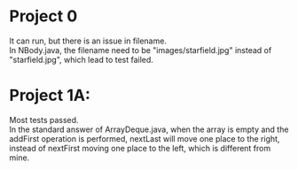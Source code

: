 # Project 0
It can run, but there is an issue in filename.   
In NBody.java, the filename need to be "images/starfield.jpg" instead of "starfield.jpg", which lead to test failed.  

# Project 1A: 
Most tests passed.  
In the standard answer of ArrayDeque.java, when the array is empty and the addFirst operation is performed, nextLast will move one place to the right, instead of nextFirst moving one place to the left, which is different from mine.


